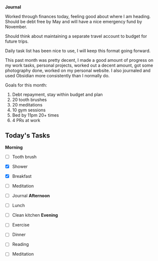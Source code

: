 **Journal**

Worked through finances today, feeling good about where I am heading. Should be debt free by May and will have a nice emergency fund by November.

Should think about maintaining a separate travel account to budget for future trips.

Daily task list has been nice to use, I will keep this format going forward. 

This past month was pretty decent, I made a good amount of progress on my work tasks, personal projects, worked out a decent amount, got some photography done, worked on my personal website. I also journaled and used Obsidian more consistently than I normally do. 

Goals for this month:

1. Debt repayment, stay within budget and plan
2. 20 tooth brushes
3. 20 meditations
4. 10 gym sessions
5. Bed by 11pm 20+ times
6. 4 PRs at work
## Today's Tasks

**Morning**
- [ ] Tooth brush
- [x] Shower
- [x] Breakfast
- [ ] Meditation
- [ ] Journal
**Afternoon**
- [ ] Lunch
- [ ] Clean kitchen
**Evening**
- [ ] Exercise
- [ ] Dinner
- [ ] Reading
- [ ] Meditation



